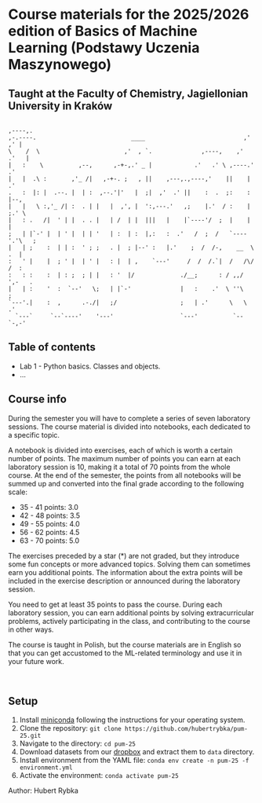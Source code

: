 # Course materials for the 2025/2026 edition of Basics of Machine Learning (Podstawy Uczenia Maszynowego) 
## Taught at the Faculty of Chemistry, Jagiellonian University in Kraków

```
                                                                     ,----,.
,-.----.                           ____                            ,'   ,' |
\    /  \                        ,'  , `.              ,----,    ,'   .'   |
|   :    \          ,--,      ,-+-,.' _ |            .'   .' \ ,----.'    .'
|   |  .\ :       ,'_ /|   ,-+-. ;   , ||    ,---,.,----,'    ||    |   .'  
.   :  |: |  .--. |  | :  ,--.'|'   |  ;|  ,'  .' ||    :  .  ;:    :  |--, 
|   |   \ :,'_ /| :  . | |   |  ,', |  ':,---.'   ,;    |.'  / :    |  ;.' \
|   : .   /|  ' | |  . . |   | /  | |  |||   |    |`----'/  ;  |    |      |
;   | |`-' |  | ' |  | | '   | :  | :  |,:   :  .'   /  ;  /   `----'.'\   ;
|   | ;    :  | | :  ' ; ;   . |  ; |--' :   |.'    ;  /  /-,    __  \  .  |
:   ' |    |  ; ' |  | ' |   : |  | ,    `---'     /  /  /.`|  /   /\/  /  :
:   : :    :  | : ;  ; | |   : '  |/             ./__;      : / ,,/  ',-   .
|   | :    '  :  `--'   \;   | |`-'              |   :    .'  \ ''\       ; 
`---'.|    :  ,      .-./|   ;/                  ;   | .'      \   \    .'  
  `---`     `--`----'    '---'                   `---'          `--`-,-'    
```

## Table of contents
* Lab 1 - Python basics. Classes and objects.
* ...

## Course info
During the semester you will have to complete a series of seven laboratory sessions. 
The course material is divided into notebooks, each dedicated to a specific topic.

A notebook is divided into exercises, each of which is worth a certain number of points. The maximum number of points you
can earn at each laboratory session is 10, making it a total of 70 points from the whole course.
At the end of the semester, the points from all notebooks will be summed up and converted into the final grade according 
to the following scale:

* 35 - 41 points: 3.0
* 42 - 48 points: 3.5
* 49 - 55 points: 4.0
* 56 - 62 points: 4.5
* 63 - 70 points: 5.0

The exercises preceded by a star (*) are not graded, but they introduce some fun concepts or more advanced topics. 
Solving them can sometimes earn you additional points. The information about the extra points will be included 
in the exercise description or announced during the laboratory session.

You need to get at least 35 points to pass the course. During each laboratory session, you can earn additional points
by solving extracurricular problems, actively participating in the class, and contributing to the course in other ways.

The course is taught in Polish, but the course materials are in English so that you can get accustomed to the ML-related
terminology and use it in your future work.

<br>

## Setup

1. Install [miniconda](https://docs.conda.io/en/latest/miniconda.html) following the instructions for your operating
   system.
2. Clone the repository: `git clone https://github.com/hubertrybka/pum-25.git`
3. Navigate to the directory: `cd pum-25`
4. Download datasets from our [dropbox](https://www.dropbox.com/scl/fi/50mnh2dfdr2wgddkwo512/pum24-datasets.zip?rlkey=2woga4c850qivsjwihqmqnpd0&st=vlrg3at6&dl=1) and extract them to `data` directory.
5. Install environment from the YAML file: `conda env create -n pum-25 -f environment.yml`
6. Activate the environment: `conda activate pum-25`

Author: Hubert Rybka

